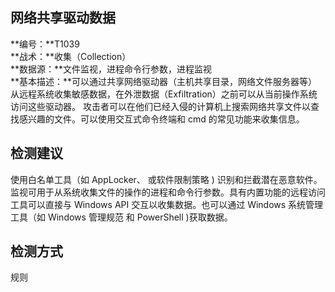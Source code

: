 ## 网络共享驱动数据  
**编号：**T1039  
**战术：**收集（Collection）  
**数据源：**文件监视，进程命令行参数，进程监视  
**基本描述：**可以通过共享网络驱动器（主机共享目录，网络文件服务器等）从远程系统收集敏感数据，在外泄数据（Exfiltration）之前可以从当前操作系统访问这些驱动器。
攻击者可以在他们已经入侵的计算机上搜索网络共享文件以查找感兴趣的文件。可以使用交互式命令终端和 cmd 的常见功能来收集信息。  
## 检测建议  
使用白名单工具（如 AppLocker、 或软件限制策略 ) 识别和拦截潜在恶意软件。
监视可用于从系统收集文件的操作的进程和命令行参数。具有内置功能的远程访问工具可以直接与 Windows API 交互以收集数据。也可以通过 Windows 系统管理工具（如 Windows 管理规范 和 PowerShell )获取数据。  
## 检测方式  
规则